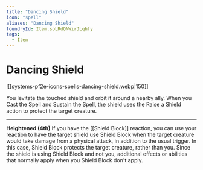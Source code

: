```yaml
---
title: "Dancing Shield"
icon: "spell"
aliases: "Dancing Shield"
foundryId: Item.soLRdQNWirJLqhfy
tags:
  - Item
---
```


# Dancing Shield
![[systems-pf2e-icons-spells-dancing-shield.webp|150]]

You levitate the touched shield and orbit it around a nearby ally. When you Cast the Spell and Sustain the Spell, the shield uses the Raise a Shield action to protect the target creature.

* * *

**Heightened (4th)** If you have the [[Shield Block]] reaction, you can use your reaction to have the target shield use Shield Block when the target creature would take damage from a physical attack, in addition to the usual trigger. In this case, Shield Block protects the target creature, rather than you. Since the shield is using Shield Block and not you, additional effects or abilities that normally apply when you Shield Block don't apply.
